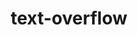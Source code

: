 ---
title: "text-overflow"
description: "Tested with the value `ellipsis`."
category: css
last_test_date: "2019-02-28"
test_url: "/tests/css-text.html"
test_results_url: "https://app.emailonacid.com/app/acidtest/DkqbHs69ek5UnK6uhZ7Uj0n5GVQNTP4Z1FvgXvnKyEoTM/list"
stats: {
	apple-mail: {
		macos: {
			"12.4":"y"
		},
		ios: {
			"12.1":"y"
		}
	},
	gmail: {
		desktop-webmail: {
			"2019-02":"y"
		},
		ios: {
			"2019-02":"a #1"
		},
		android: {
			"2019-02":"a #1"
		},
        mobile-webmail: {
            "2020-02": "y"
        }
	},
    orange: {
        desktop-webmail: {
            "2020-01":"n #2"
        },
        ios: {
            "2020-01":"y"
        },
        android: {
            "2020-01":"y"
        }
    },
	outlook: {
		windows: {
			"2007":"n",
			"2010":"n",
			"2013":"n",
			"2016":"n",
			"2019":"n"
		},
		windows-10-mail: {
			"2019-02":"n"
		},
		macos: {
			"2019-02":"y"
		},
		outlook-com: {
			"2019-02":"y"
		},
		ios: {
			"2019-02":"y"
		},
		android: {
			"2019-02":"y"
		}
	},
	yahoo: {
		desktop-webmail: {
			"2019-02":"n"
		},
		ios: {
			"2019-02":"n"
		},
		android: {
			"2019-02":"n"
		}
	},
	aol: {
		desktop-webmail: {
			"2019-02":"n"
		},
		ios: {
			"2019-02":"n"
		},
		android: {
			"2019-02":"n"
		}
	},
	samsung-email: {
		android: {
			"5.0.10.2":"n"
		}
	},
    sfr: {
        desktop-webmail: {
            "2020-01":"y"
        },
        ios: {
            "2020-01":"y"
        },
        android: {
            "2020-01":"y"
        }
    },
	thunderbird: {
		macos: {
			"68.4":"y"
		}
	},
    protonmail: {
        desktop-webmail: {
            "2020-03":"y"
        },
        ios: {
            "2020-03":"y"
        },
        android: {
            "2020-03":"y"
        }
    }
}
notes_by_num: {
    "1": "Partial. Not supported with non Gmail accounts.",
    "2": "Not supported. `overflow` is replaced by `java-script`."
}
links: {
	"Can I use: text-overflow":"https://caniuse.com/#feat=text-overflow",
	"MDN: text-overflow":"https://developer.mozilla.org/en-US/docs/Web/CSS/text-overflow"
}
---